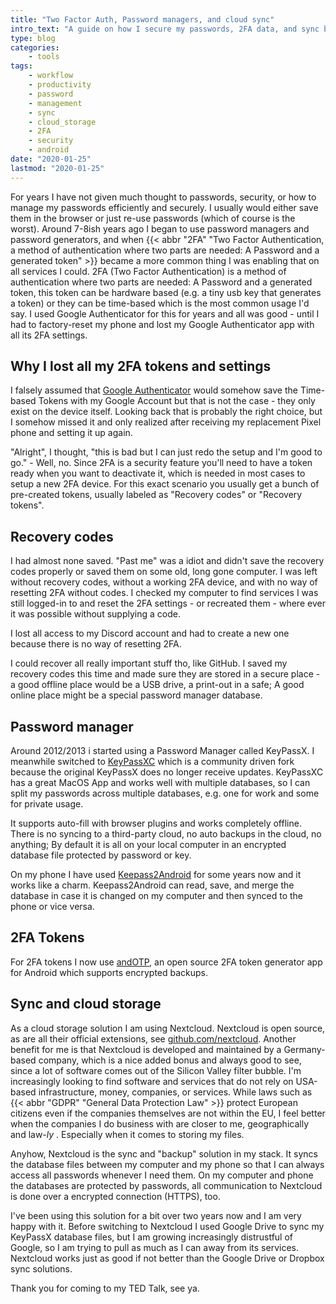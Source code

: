 ```yaml
---
title: "Two Factor Auth, Password managers, and cloud sync"
intro_text: "A guide on how I secure my passwords, 2FA data, and sync between devices"
type: blog
categories:
    - tools
tags:
    - workflow
    - productivity
    - password
    - management
    - sync
    - cloud_storage
    - 2FA
    - security
    - android
date: "2020-01-25"
lastmod: "2020-01-25"
---
```


For years I have not given much thought to passwords, security, or how to manage my passwords efficiently and securely. I usually would either save them in the browser or just re-use passwords (which of course is the worst). Around 7-8ish years ago I began to use password managers and password generators, and when {{< abbr "2FA" "Two Factor Authentication, a method of authentication where two parts are needed: A Password and a generated token" >}} became a more common thing I was enabling that on all services I could. 2FA (Two Factor Authentication) is a method of authentication where two parts are needed: A Password and a generated token, this token can be hardware based (e.g. a tiny usb key that generates a token) or they can be time-based which is the most common usage I'd say. I used Google Authenticator for this for years and all was good - until I had to factory-reset my phone and lost my Google Authenticator app with all its 2FA settings.

## Why I lost all my 2FA tokens and settings

I falsely assumed that [Google Authenticator](https://play.google.com/store/apps/details?id=com.google.android.apps.authenticator2) would somehow save the Time-based Tokens with my Google Account but that is not the case - they only exist on the device itself. Looking back that is probably the right choice, but I somehow missed it and only realized after receiving my replacement Pixel phone and setting it up again.

"Alright", I thought, "this is bad but I can just redo the setup and I'm good to go." - Well, no. Since 2FA is a security feature you'll need to have a token ready when you want to deactivate it, which is needed in most cases to setup a new 2FA device. For this exact scenario you usually get a bunch of pre-created tokens, usually labeled as "Recovery codes" or "Recovery tokens".

## Recovery codes

I had almost none saved. "Past me" was a idiot and didn't save the recovery codes properly or saved them on some old, long gone computer. I was left without recovery codes, without a working 2FA device, and with no way of resetting 2FA without codes. I checked my computer to find services I was still logged-in to and reset the 2FA settings - or recreated them - where ever it was possible without supplying a code. 

I lost all access to my Discord account and had to create a new one because there is no way of resetting 2FA.

I could recover all really important stuff tho, like GitHub. I saved my recovery codes this time and made sure they are stored in a secure place - a good offline place would be a USB drive, a print-out in a safe; A good online place might be a special password manager database.

## Password manager

Around 2012/2013 i started using a Password Manager called KeyPassX. I meanwhile switched to [KeyPassXC](https://keepassxc.org/) which is a community driven fork because the original KeyPassX does no longer receive updates. KeyPassXC has a great MacOS App and works well with multiple databases, so I can split my passwords across multiple databases, e.g. one for work and some for private usage.

It supports auto-fill with browser plugins and works completely offline. There is no syncing to a third-party cloud, no auto backups in the cloud, no anything; By default it is all on your local computer in an encrypted database file protected by password or key.

On my phone I have used [Keepass2Android](https://play.google.com/store/apps/details?id=keepass2android.keepass2android&hl=en_US) for some years now and it works like a charm. Keepass2Android can read, save, and merge the database in case it is changed on my computer and then synced to the phone or vice versa.

## 2FA Tokens

For 2FA tokens I now use [andOTP](https://github.com/andOTP/andOTP), an open source 2FA token generator app for Android which supports encrypted backups. 

## Sync and cloud storage

As a cloud storage solution I am using Nextcloud. Nextcloud is open source, as are all their official extensions, see [github.com/nextcloud](https://github.com/nextcloud "View open source code by Nextcloud on GitHub"). Another benefit for me is that Nextcloud is developed and maintained by a Germany-based company, which is a nice added bonus and always good to see, since a lot of software comes out of the Silicon Valley filter bubble. I'm increasingly looking to find software and services that do not rely on USA-based infrastructure, money, companies, or services. While laws such as {{< abbr "GDPR" "General Data Protection Law" >}} protect European citizens even if the companies themselves are not within the EU, I feel better when the companies I do business with are closer to me, geographically and law-*ly* . Especially when it comes to storing my files.

Anyhow, Nextcloud is the sync and "backup" solution in my stack. It syncs the database files between my computer and my phone so that I can always access all passwords whenever I need them. On my computer and phone the databases are protected by passwords, all communication to Nextcloud is done over a encrypted connection (HTTPS), too.

I've been using this solution for a bit over two years now and I am very happy with it. Before switching to Nextcloud I used Google Drive to sync my KeyPassX database files, but I am growing increasingly distrustful of Google, so I am trying to pull as much as I can away from its services. Nextcloud works just as good if not better than the Google Drive or Dropbox sync solutions.

Thank you for coming to my TED Talk, see ya.